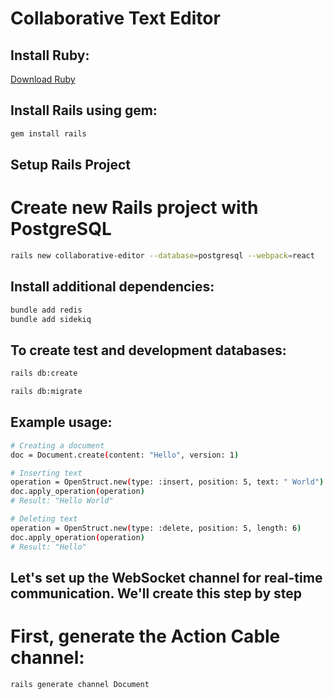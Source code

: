 # Collaborative Text Editor

## Install Ruby:

[Download Ruby](https://rubyinstaller.org/downloads/)

## Install Rails using gem:

```bash
gem install rails
```

##  Setup Rails Project

# Create new Rails project with PostgreSQL
```bash
rails new collaborative-editor --database=postgresql --webpack=react
```

## Install additional dependencies:

```bash
bundle add redis
bundle add sidekiq
```

## To create test and development databases:

```bash
rails db:create

rails db:migrate
```

## Example usage:

```bash
# Creating a document
doc = Document.create(content: "Hello", version: 1)

# Inserting text
operation = OpenStruct.new(type: :insert, position: 5, text: " World")
doc.apply_operation(operation)
# Result: "Hello World"

# Deleting text
operation = OpenStruct.new(type: :delete, position: 5, length: 6)
doc.apply_operation(operation)
# Result: "Hello"
```
## Let's set up the WebSocket channel for real-time communication. We'll create this step by step

# First, generate the Action Cable channel:
```bash
rails generate channel Document
```


